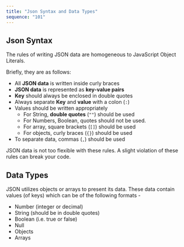 ```yaml
---
title: "Json Syntax and Data Types"
sequence: "101"
---
```


## Json Syntax

The rules of writing JSON data are homogeneous to JavaScript Object Literals.

Briefly, they are as follows:

- All **JSON data** is written inside curly braces
- **JSON data** is represented as **key-value pairs**
- **Key** should always be enclosed in double quotes
- Always separate **Key** and **value** with a colon (`:`)
- Values should be written appropriately
    - For String, **double quotes** (`""`) should be used
    - For Numbers, Boolean, quotes should not be used.
    - For array, square brackets (`[]`) should be used
    - For objects, curly braces (`{}`) should be used
- To separate data, commas (`,`) should be used

JSON data is not too flexible with these rules.
A slight violation of these rules can break your code.

## Data Types

JSON utilizes objects or arrays to present its data.
These data contain values (of keys) which can be of the following formats -

- Number (integer or decimal)
- String (should be in double quotes)
- Boolean (i.e. true or false)
- Null
- Objects
- Arrays
